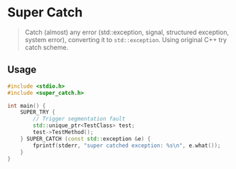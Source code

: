 # Super Catch

> Catch (almost) any error (std::exception, signal, structured exception, system error), converting it to `std::exception`. Using original C++ try catch scheme.

## Usage

```c++
#include <stdio.h>
#include <super_catch.h>

int main() {
    SUPER_TRY {
        // Trigger segmentation fault
        std::unique_ptr<TestClass> test;
        test->TestMethod();
    } SUPER_CATCH (const std::exception &e) {
        fprintf(stderr, "super catched exception: %s\n", e.what());
    }
}
```
